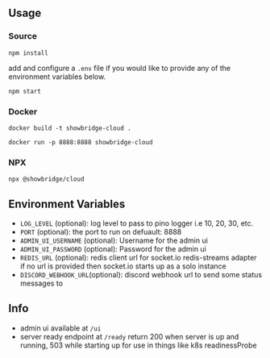 ## Usage

### Source
`npm install`

add and configure a `.env` file if you would like to provide any of the environment variables below.

`npm start`

### Docker
`docker build -t showbridge-cloud .`

`docker run -p 8888:8888 showbridge-cloud`

### NPX
`npx @showbridge/cloud`

## Environment Variables
- `LOG_LEVEL` (optional): log level to pass to pino logger i.e 10, 20, 30, etc.
- `PORT` (optional): the port to run on defuault: 8888
- `ADMIN_UI_USERNAME` (optional): Username for the admin ui
- `ADMIN_UI_PASSWORD` (optional): Password for the admin ui
- `REDIS_URL` (optional): redis client url for socket.io redis-streams adapter if no url is provided then socket.io starts up as a solo instance
- `DISCORD_WEBHOOK_URL`(optional): discord webhook url to send some status messages to


## Info
- admin ui available at `/ui`
- server ready endpoint at `/ready` return 200 when server is up and running, 503 while starting up for use in things like k8s readinessProbe
